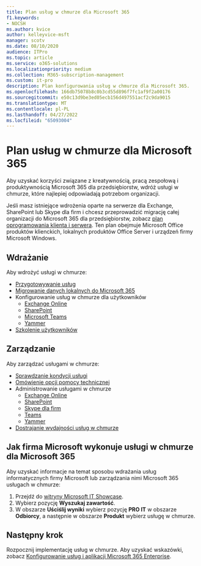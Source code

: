 ```yaml
---
title: Plan usług w chmurze dla Microsoft 365
f1.keywords:
- NOCSH
ms.author: kvice
author: kelleyvice-msft
manager: scotv
ms.date: 08/10/2020
audience: ITPro
ms.topic: article
ms.service: o365-solutions
ms.localizationpriority: medium
ms.collection: M365-subscription-management
ms.custom: it-pro
description: Plan konfigurowania usług w chmurze dla Microsoft 365.
ms.openlocfilehash: 166db75078b8c0b3cd55d896f7fc1af9f2a00176
ms.sourcegitcommit: e50c13d9be3ed05ecb156d497551acf2c9da9015
ms.translationtype: MT
ms.contentlocale: pl-PL
ms.lasthandoff: 04/27/2022
ms.locfileid: "65093004"
---
```

# <a name="cloud-services-roadmap-for-microsoft-365"></a>Plan usług w chmurze dla Microsoft 365

Aby uzyskać korzyści związane z kreatywnością, pracą zespołową i produktywnością Microsoft 365 dla przedsiębiorstw, wdróż usługi w chmurze, które najlepiej odpowiadają potrzebom organizacji.

Jeśli masz istniejące wdrożenia oparte na serwerze dla Exchange, SharePoint lub Skype dla firm i chcesz przeprowadzić migrację całej organizacji do Microsoft 365 dla przedsiębiorstw, zobacz [plan oprogramowania klienta i serwera](client-server-software-roadmap-microsoft-365.md). Ten plan obejmuje Microsoft Office produktów klienckich, lokalnych produktów Office Server i urządzeń firmy Microsoft Windows.

## <a name="deploy"></a>Wdrażanie

Aby wdrożyć usługi w chmurze:

- [Przygotowywanie usług](configure-services-and-applications.md)
- [Migrowanie danych lokalnych do Microsoft 365](migrate-data-to-office-365.md)
- Konfigurowanie usług w chmurze dla użytkowników
  - [Exchange Online](/Exchange/exchange-online)
  - [SharePoint](/sharepoint/sharepoint-online)
  - [Microsoft Teams](/MicrosoftTeams/Teams-overview)
  - [Yammer](https://support.office.com/article/e1464355-1f97-49ac-b2aa-dd320b179dbe)
- [Szkolenie użytkowników](/office365/admin/admin-overview/get-started-with-office-365#training-resources-for-your-users)

## <a name="manage"></a>Zarządzanie

Aby zarządzać usługami w chmurze: 

- [Sprawdzanie kondycji usługi](view-service-health.md)
- [Omówienie opcji pomocy technicznej](../admin/get-help-support.md)
- Administrowanie usługami w chmurze
  - [Exchange Online](/Exchange/exchange-online)
  - [SharePoint](https://support.office.com/article/79eb0420-8cbd-4bcb-a90b-ddc7d3ab4b3a)
  - [Skype dla firm](/SkypeForBusiness/skype-for-business-online)
  - [Teams](/MicrosoftTeams/quality-of-experience-review-guide)
  - [Yammer](https://support.office.com/article/e1464355-1f97-49ac-b2aa-dd320b179dbe)
- [Dostrajanie wydajności usług w chmurze](tune-microsoft-365-performance.md)

## <a name="how-microsoft-does-cloud-services-for-microsoft-365"></a>Jak firma Microsoft wykonuje usługi w chmurze dla Microsoft 365

Aby uzyskać informacje na temat sposobu wdrażania usług informatycznych firmy Microsoft lub zarządzania nimi Microsoft 365 usługach w chmurze:

1. Przejdź do [witryny Microsoft IT Showcase](https://www.microsoft.com/itshowcase).
2. Wybierz pozycję **Wyszukaj zawartość**.
3. W obszarze **Uściślij wyniki** wybierz pozycję **PRO IT** w obszarze **Odbiorcy**, a następnie w obszarze **Produkt** wybierz usługę w chmurze.

## <a name="next-step"></a>Następny krok

Rozpocznij implementację usług w chmurze. Aby uzyskać wskazówki, zobacz [Konfigurowanie usług i aplikacji Microsoft 365 Enterprise](configure-services-and-applications.md).
